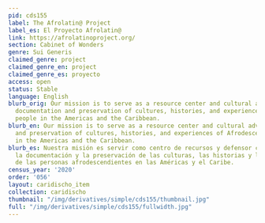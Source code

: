 ```yaml
---
pid: cds155
label: The Afrolatin@ Project
label_es: El Proyecto Afrolatin@
link: https://afrolatinoproject.org/
section: Cabinet of Wonders
genre: Sui Generis
claimed_genre: project
claimed_genre_en: project
claimed_genre_es: proyecto
access: open
status: Stable
language: English
blurb_orig: Our mission is to serve as a resource center and cultural advocate for
  documentation and preservation of cultures, histories, and experiences of Afrodescendant
  people in the Americas and the Caribbean.
blurb_en: Our mission is to serve as a resource center and cultural advocate for documentation
  and preservation of cultures, histories, and experiences of Afrodescendant people
  in the Americas and the Caribbean.
blurb_es: Nuestra misión es servir como centro de recursos y defensor cultural de
  la documentación y la preservación de las culturas, las historias y las experiencias
  de las personas afrodescendientes en las Américas y el Caribe.
census_year: '2020'
order: '056'
layout: caridischo_item
collection: caridischo
thumbnail: "/img/derivatives/simple/cds155/thumbnail.jpg"
full: "/img/derivatives/simple/cds155/fullwidth.jpg"
---
```

